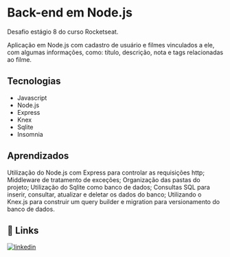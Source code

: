 
# Back-end em Node.js

Desafio estágio 8 do curso Rocketseat.

Aplicação em Node.js com cadastro de usuário e filmes vinculados a ele, com algumas informações, como: título, descrição, nota e tags relacionadas ao filme.


## Tecnologias
- Javascript
- Node.js
- Express
- Knex
- Sqlite
- Insomnia

## Aprendizados

Utilização do Node.js com Express para controlar as requisições http; 
Middleware de tratamento de exceções;
Organização das pastas do projeto;
Utilização do Sqlite como banco de dados;
Consultas SQL para inserir, consultar, atualizar e deletar os dados do banco;
Utilizando o Knex.js para construir um query builder e migration para versionamento do banco de dados.





## 🔗 Links
[![linkedin](https://img.shields.io/badge/linkedin-0A66C2?style=for-the-badge&logo=linkedin&logoColor=white)](https://www.linkedin.com/in/guilherme-lucas-63539a2a8/)


